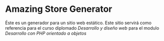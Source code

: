 # Amazing Store Generator

Éste es un generador para un sitio web estático. Este sitio servirá como referencia para el curso diplomado _Desarrollo y diseño web_ para el modulo _Desarrollo con PHP orientado a objetos_
